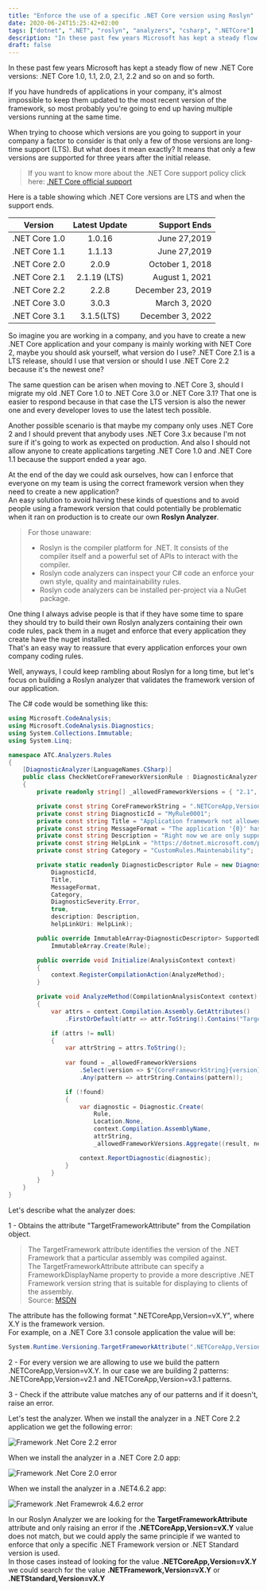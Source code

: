 ```yaml
---
title: "Enforce the use of a specific .NET Core version using Roslyn"
date: 2020-06-24T15:25:42+02:00
tags: ["dotnet", ".NET", "roslyn", "analyzers", "csharp", ".NETCore"]
description: "In these past few years Microsoft has kept a steady flow of new .NET Core versions, and if you have hundreds of applications in your company it's almost impossible to keep them updated to the most recent version of the framework. If you want to enforce that everyone on your company is using the correct framework version when they create a new application you can use a Roslyn Analyzer."
draft: false
---
```


In these past few years Microsoft has kept a steady flow of new .NET Core versions: .NET Core 1.0, 1.1, 2.0, 2.1, 2.2 and so on and so forth.   

If you have hundreds of applications in your company, it's almost impossible to keep them updated to the most recent version of the framework, so most probably you're going to end up having multiple versions running at the same time.   

When trying to choose which versions are you going to support in your company a factor to consider is that only a few of those versions are long-time support (LTS). But what does it mean exactly?  It means that only a few versions are supported for three years after the initial release.

> If you want to know more about the .NET Core support policy click here: [.NET Core official support](https://dotnet.microsoft.com/platform/support/policy/dotnet-core)

Here is a table showing which .NET Core versions are LTS and when the support ends.

| Version        | Latest Update           | Support Ends  |
| ------------- |:-------------:| -----:|
| .NET Core 1.0     | 1.0.16 | June 27,2019 |
| .NET Core 1.1     | 1.1.13 | June 27,2019 |
| .NET Core 2.0     | 2.0.9 | October 1, 2018 |
| .NET Core 2.1     | 2.1.19 (LTS) | August 1, 2021 |
| .NET Core 2.2     | 2.2.8 | December 23, 2019 |
| .NET Core 3.0     | 3.0.3 | March 3, 2020 |
| .NET Core 3.1     | 3.1.5(LTS) | December 3, 2022 |


So imagine you are working in a company, and you have to create a new .NET Core application and your company is mainly working with NET Core 2, maybe you should ask yourself, what version do I use? .NET Core 2.1 is a LTS release, should I use that version or should I use .NET Core 2.2 because it's the newest one?  

The same question can be arisen when moving to .NET Core 3, should I migrate my old .NET Core 1.0 to .NET Core 3.0 or .NET Core 3.1? That one is easier to respond because in that case the LTS version is also the newer one and every developer loves to use the latest tech possible.

Another possible scenario is that maybe my company only uses .NET Core 2 and I should prevent that anybody uses .NET Core 3.x because I'm not sure if it's going to work as expected on production. And also I should not allow anyone to create applications targeting .NET Core 1.0 and .NET Core 1.1 because the support ended a year ago.

At the end of the day we could ask ourselves, how can I enforce that everyone on my team is using the correct framework version when they need to create a new application?  
An easy solution to avoid having these kinds of questions and to avoid people using a  framework version that could potentially be problematic when it ran on production 
is to create our own **Roslyn Analyzer**.  

>  For those unaware:
>- Roslyn is the compiler platform for .NET. It consists of the compiler itself and a powerful set of APIs to interact with the compiler.  
> - Roslyn code analyzers can inspect your C# code an enforce your own style, quality and maintainability rules. 
> - Roslyn code analyzers can be installed per-project via a NuGet package.  

One thing I always advise people is that if they have some time to spare they should try to build their own Roslyn analyzers containing their own code rules, pack them in a nuget and enforce that every application they create have the nuget installed.  
That's an easy way to reassure that every application enforces your own company coding rules.

Well, anyways, I could keep rambling about Roslyn for a long time, but let's focus on building a Roslyn analyzer that validates the framework version of our application.

The C# code would be something like this:
  

```csharp
using Microsoft.CodeAnalysis;
using Microsoft.CodeAnalysis.Diagnostics;
using System.Collections.Immutable;
using System.Linq;

namespace ATC.Analyzers.Rules
{
    [DiagnosticAnalyzer(LanguageNames.CSharp)]
    public class CheckNetCoreFrameworkVersionRule : DiagnosticAnalyzer
    {
        private readonly string[] _allowedFrameworkVersions = { "2.1", "3.1" };

        private const string CoreFrameworkString = ".NETCoreApp,Version=v";
        private const string DiagnosticId = "MyRule0001";
        private const string Title = "Application framework not allowed" ;
        private const string MessageFormat = "The application '{0}' has the attribute: '{1}', that does not match with the supported framework versions: '{2}'";
        private const string Description = "Right now we are only supporting applications targeting a LTS .NETCore version.";
        private const string HelpLink = "https://dotnet.microsoft.com/platform/support/policy/dotnet-core";
        private const string Category = "CustomRules.Maintenability";

        private static readonly DiagnosticDescriptor Rule = new DiagnosticDescriptor(
            DiagnosticId,
            Title,
            MessageFormat,
            Category,
            DiagnosticSeverity.Error, 
            true,
            description: Description,
            helpLinkUri: HelpLink);

        public override ImmutableArray<DiagnosticDescriptor> SupportedDiagnostics => 
            ImmutableArray.Create(Rule);

        public override void Initialize(AnalysisContext context)
        {
            context.RegisterCompilationAction(AnalyzeMethod);
        }

        private void AnalyzeMethod(CompilationAnalysisContext context)
        {
            var attrs = context.Compilation.Assembly.GetAttributes()
                .FirstOrDefault(attr => attr.ToString().Contains("TargetFrameworkAttribute"));

            if (attrs != null)
            {
                var attrString = attrs.ToString();
                
                var found = _allowedFrameworkVersions
                    .Select(version => $"{CoreFrameworkString}{version}")
                    .Any(pattern => attrString.Contains(pattern));

                if (!found)
                {
                    var diagnostic = Diagnostic.Create(
                        Rule,
                        Location.None,
                        context.Compilation.AssemblyName,
                        attrString,
                        _allowedFrameworkVersions.Aggregate((result, next) => $"{next}, {result}"));

                    context.ReportDiagnostic(diagnostic);
                }
            }
        }
    }
}
```

Let's describe what the analyzer does:

1 - Obtains the attribute "TargetFrameworkAttribute" from the Compilation object.
   
> The TargetFramework attribute identifies the version of the .NET Framework that a particular assembly was compiled against.  
The TargetFrameworkAttribute attribute can specify a FrameworkDisplayName property to provide a more descriptive .NET Framework version string that is suitable for displaying to clients of the assembly.   
Source: [MSDN](https://msdn.microsoft.com/en-us/library/system.runtime.versioning.targetframeworkattribute(v=vs.110).aspx)
  
The attribute has the following format ".NETCoreApp,Version=vX.Y", where X.Y is the framework version.  
For example, on a .NET Core 3.1 console application the value will be:

```csharp
System.Runtime.Versioning.TargetFrameworkAttribute(".NETCoreApp,Version=v3.1", FrameworkDisplayName = "")
```

2 - For every version we are allowing to use we build the pattern .NETCoreApp,Version=vX.Y. In our case we are building 2 patterns: .NETCoreApp,Version=v2.1 and .NETCoreApp,Version=v3.1 patterns.  

3 - Check if the attribute value matches any of our patterns and if it doesn't, raise an error.
  
Let's test the analyzer. When we install the analyzer in a .NET Core 2.2 application we get the following error:

![Framework .Net Core 2.2 error](/img/roslyn-framework-error-netcore22.png)

When we install the analyzer in a .NET Core 2.0 app:

![Framework .Net Core 2.0 error](/img/roslyn-framework-error-netcore20.png)

When we install the analyzer in a .NET4.6.2 app:

![Framework .Net Framewrok 4.6.2 error](/img/roslyn-framework-error-net46.png)


In our Roslyn Analyzer we are looking for the **TargetFrameworkAttribute** attribute and only raising an error if the  **.NETCoreApp,Version=vX.Y** value does not match, but we could apply the same principle if we wanted to enforce that only a specific .NET Framework version or .NET Standard version is used.  
In those cases instead of looking for the value **.NETCoreApp,Version=vX.Y** we could search for the value **.NETFramework,Version=vX.Y** or **.NETStandard,Version=vX.Y**


